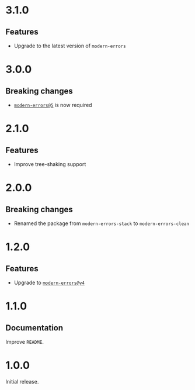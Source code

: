 # 3.1.0

## Features

- Upgrade to the latest version of `modern-errors`

# 3.0.0

## Breaking changes

- [`modern-errors@5`](https://github.com/ehmicky/modern-errors/releases/tag/5.0.0)
  is now required

# 2.1.0

## Features

- Improve tree-shaking support

# 2.0.0

## Breaking changes

- Renamed the package from `modern-errors-stack` to `modern-errors-clean`

# 1.2.0

## Features

- Upgrade to
  [`modern-errors@v4`](https://github.com/ehmicky/modern-errors/releases/tag/4.0.0)

# 1.1.0

## Documentation

Improve `README`.

# 1.0.0

Initial release.
